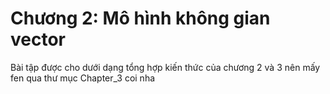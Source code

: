 # Chương 2: Mô hình không gian vector

Bài tập được cho dưới dạng tổng hợp kiến thức của chương 2 và 3 nên mấy fen qua thư mục 
Chapter_3 coi nha
